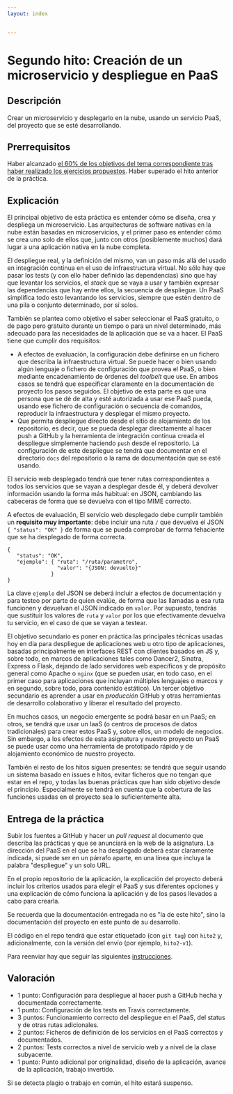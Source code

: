 ```yaml
---
layout: index


---
```

Segundo hito: Creación de un microservicio y despliegue en PaaS
=====================================

Descripción
-----------------

Crear un microservicio y desplegarlo en la nube, usando un servicio
PaaS, 
del proyecto que se esté desarrollando.

Prerrequisitos
--------------------

Haber alcanzado
[el 60% de los objetivos del tema correspondiente tras haber realizado los ejercicios propuestos](../temas/PaaS). Haber superado el hito anterior de la práctica. 

Explicación
----------------

El principal objetivo de esta práctica es entender cómo se diseña,
crea y despliega un microservicio. Las arquitecturas de software
nativas en la nube están basadas en microservicios, y el primer paso
es entender cómo se crea uno solo de ellos que, junto con otros
(posiblemente muchos) dará lugar a una aplicación nativa en la nube completa.

El despliegue real, y la definición del mismo, van un paso más allá
del usado en integración continua en
el uso de infraestructura virtual. No sólo hay que pasar los tests (y
con ello haber definido las dependencias) sino que hay que levantar
los servicios, el *stack* que se vaya a usar y también expresar las
dependencias que hay entre ellos, la secuencia de despliegue. Un PaaS simplifica todo esto levantando los servicios,
siempre que estén dentro de una pila o conjunto determinado, por sí
solos. 

También se plantea como
objetivo el saber seleccionar el PaaS gratuito, o de pago pero
gratuito durante un tiempo o para un nivel determinado, más adecuado para las
necesidades de la aplicación que se va a hacer. El PaaS tiene que cumplir dos requisitos:

* A efectos de evaluación, la configuración debe definirse en un
  fichero que describa la infraestructura virtual. Se puede hacer o
  bien usando algún lenguaje o fichero de configuración que provea el
  PaaS, o bien mediante encadenamiento de órdenes del *toolbelt* que
  use. En ambos casos se tendrá que especificar claramente en la
  documentación de proyecto los pasos seguidos. El objetivo de esta
  parte es que una persona que se dé de alta y esté autorizada a usar
  ese PaaS pueda, usando ese fichero de configuración o secuencia de
  comandos, reproducir la infraestructura y desplegar el mismo
  proyecto. 
* Que permita despliegue directo desde el sitio de alojamiento de los repositorio, es decir, que
  se pueda desplegar directamente al hacer push a GitHub y la herramienta de integración continua
  creada el despliegue simplemente haciendo `push` desde el
  repositorio. La configuración de este despliegue se tendrá que
  documentar en el directorio `docs` del repositorio o la rama de documentación que se esté usando. 

El servicio web desplegado tendrá que tener rutas correspondientes a
todos los servicios que se vayan a desplegar desde él, y deberá
devolver información usando la forma más habitual: en JSON, cambiando
las cabeceras de forma que se devuelva con el tipo MIME correcto.

A efectos de evaluación, El servicio web desplegado debe cumplir también un **requisito muy
importante**: debe incluir una ruta `/` que devuelva el JSON `{
"status": "OK" }` de forma que se pueda comprobar de forma fehaciente
que se ha desplegado de forma correcta.

```
{
   "status": "OK",
   "ejemplo": { "ruta": "/ruta/parametro",
                "valor": "{JSON: devuelto}"
              }
}
```

La clave `ejemplo` del JSON se deberá incluir a efectos de
documentación y para testeo por parte de quien evalúe, de forma que
las llamadas a esa ruta funcionen y devuelvan el JSON indicado en `valor`. 
Por supuesto, tendrás que sustituir los valores de `ruta` y `valor`
por los que efectivamente devuelva tu servicio, en el caso de que se
vayan a testear. 

El objetivo secundario es poner en práctica las principales
técnicas usadas hoy en día para despliegue de aplicaciones web u otro
tipo de aplicaciones,
basadas principalmente en interfaces REST con clientes basados en JS
y, sobre todo, en marcos de aplicaciones tales como Dancer2, Sinatra, Express o Flask, dejando de lado servidores web específicos
y de propósito general como Apache o `nginx` (que se pueden usar, en
todo caso, en el primer caso para aplicaciones que incluyan múltiples
lenguajes o marcos y en segundo, sobre todo, para contenido estático).
Un tercer
objetivo secundario es aprender a usar en *producción* GitHub y otras
herramientas de desarrollo colaborativo y liberar el resultado del
proyecto. 

En muchos casos, un negocio emergente se podrá basar en un PaaS; en otros, se
tendrá que usar un IaaS (o centros de procesos de datos tradicionales) para
crear estos PaaS y, sobre ellos, un modelo de negocios. Sin embargo,
a los efectos de esta asignatura y nuestro proyecto un PaaS se puede
usar como una herramienta de prototipado rápido y de alojamiento
económico de nuestro proyecto.

También el resto de
los hitos siguen presentes: se tendrá que seguir usando un sistema
basado en issues e hitos, evitar ficheros que no tengan que estar en
el repo, y todas las buenas prácticas que han sido objetivo desde el
principio. Especialmente se tendrá en cuenta que la cobertura de las funciones usadas en el proyecto sea lo suficientemente alta. 

Entrega de la práctica
--------------------------------

Subir los fuentes a GitHub y hacer un *pull request* al documento que
describa las prácticas y que se anunciará en la web de la
asignatura. La dirección del PaaS en el que se ha desplegado deberá estar claramente indicada, si puede ser en un párrafo aparte, en una línea que incluya la palabra "despliegue" y un solo URL. 

En el propio repositorio de la aplicación, la explicación del proyecto
deberá incluir los criterios usados para elegir el PaaS y sus diferentes opciones y una explicación de cómo
funciona la aplicación y de los pasos llevados a cabo para crearla.

Se recuerda que la documentación entregada no es "la de este hito",
sino la documentación del proyecto en este punto de su desarrollo.

El código en el repo tendrá que estar etiquetado  (con `git tag`) con
`hito2` y, adicionalmente, con la versión del envío (por ejemplo,
`hito2-v1`). 

Para reenviar hay que seguir las siguientes
[instrucciones](http://jj.github.io/CC/documentos/proyecto/Reenvios).

Valoración
--------------

* 1 punto: Configuración para despliegue al hacer push a GitHub hecha
y documentada correctamente.
* 1 punto: Configuración de los tests en Travis correctamente.
* 3 puntos: Funcionamiento correcto del despliegue en el PaaS, del
  status y de otras rutas adicionales.
* 2 puntos: Ficheros de definición de los servicios en el PaaS
  correctos y documentados.
* 2 puntos: Tests correctos a nivel de servicio web y a nivel de la
clase subyacente.
* 1 punto: Punto adicional por originalidad, diseño de la aplicación, avance de la aplicación,
  trabajo invertido.
  
Si se detecta plagio o trabajo en común, el hito estará suspenso.
